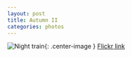 ```yaml
---
layout: post
title: Autumn II
categories: photos
---
```


![Night train](https://live.staticflickr.com/65535/50783502037_910a0b6fdb_b.jpg){: .center-image }
[Flickr link](https://flic.kr/p/2knyHTk)
